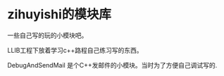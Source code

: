 zihuyishi的模块库
====

一些自己写的玩的小模块吧。

LLIB工程下放着学习c++路程自己练习写的东西。

DebugAndSendMail 是个C++发邮件的小模块。当时为了方便自己调试写的.

